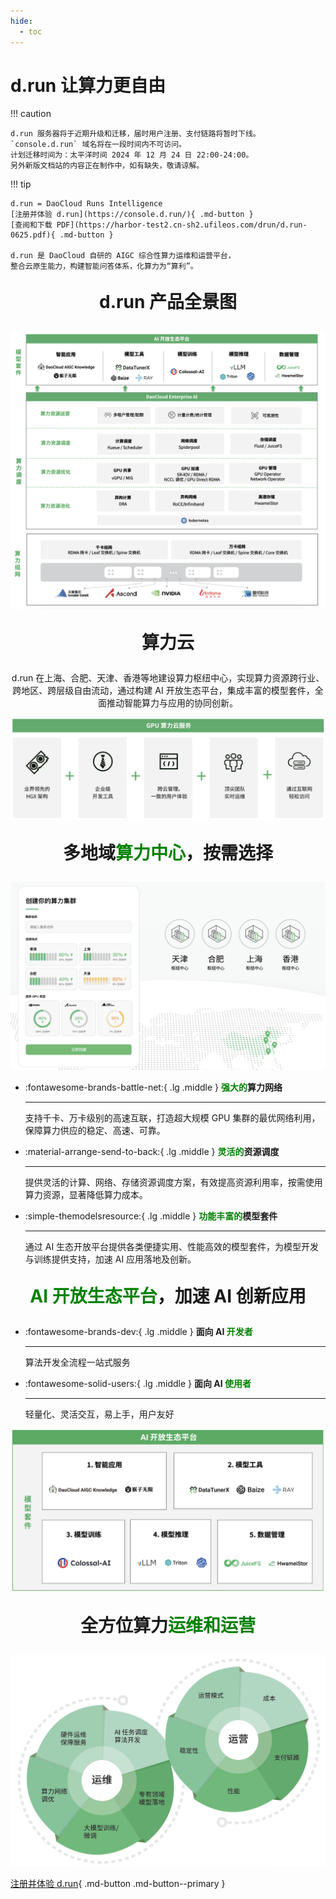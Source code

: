 ```yaml
---
hide:
  - toc
---
```


# d.run 让算力更自由

!!! caution

    d.run 服务器将于近期升级和迁移，届时用户注册、支付链路将暂时下线。
    `console.d.run` 域名将在一段时间内不可访问。
    计划迁移时间为：太平洋时间 2024 年 12 月 24 日 22:00-24:00。
    另外新版文档站的内容正在制作中，如有缺失，敬请谅解。

!!! tip

    d.run = DaoCloud Runs Intelligence
    [注册并体验 d.run](https://console.d.run/){ .md-button }
    [查阅和下载 PDF](https://harbor-test2.cn-sh2.ufileos.com/drun/d.run-0625.pdf){ .md-button }
    
    d.run 是 DaoCloud 自研的 AIGC 综合性算力运维和运营平台，
    整合云原生能力，构建智能问答体系，化算力为“算利”。

<div style="text-align: center;">
  <p style="font-size: 28px; font-weight: bold;">d.run 产品全景图</p>
</div>

![全景图](./images/home05.png)

<div style="text-align: center;">
  <p style="font-size: 28px; font-weight: bold;">算力云</p>
  <p>d.run 在上海、合肥、天津、香港等地建设算力枢纽中心，实现算力资源跨行业、跨地区、跨层级自由流动，通过构建 AI 开放生态平台，集成丰富的模型套件，全面推动智能算力与应用的协同创新。</p>
</div>

![算力云服务](./images/home01.png)

<div style="text-align: center;">
  <p style="font-size: 28px; font-weight: bold;">多地域<font color="green">算力中心</font>，按需选择</p>
</div>

[![多地域算力中心](./images/home02.png)](https://console.d.run/)

<div class="grid cards" markdown>

-   :fontawesome-brands-battle-net:{ .lg .middle } __<font color="green">强大的</font>算力网络__

    ---

    支持千卡、万卡级别的高速互联，打造超大规模 GPU 集群的最优网络利用，保障算力供应的稳定、高速、可靠。

-   :material-arrange-send-to-back:{ .lg .middle } __<font color="green">灵活的</font>资源调度__

    ---

    提供灵活的计算、网络、存储资源调度方案，有效提高资源利用率，按需使用算力资源，显著降低算力成本。

-   :simple-themodelsresource:{ .lg .middle } __<font color="green">功能丰富的</font>模型套件__

    ---

    通过 AI 生态开放平台提供各类便捷实用、性能高效的模型套件，为模型开发与训练提供支持，加速 AI 应用落地及创新。

</div>

<div style="text-align: center;">
  <p style="font-size: 28px; font-weight: bold;"><font color="green">AI 开放生态平台</font>，加速 AI 创新应用</p>
</div>

<div class="grid cards" markdown>

-   :fontawesome-brands-dev:{ .lg .middle } __面向 AI <font color="green">开发者</font>__

    ---

    算法开发全流程一站式服务

-   :fontawesome-solid-users:{ .lg .middle } __面向 AI <font color="green">使用者</font>__

    ---

    轻量化、灵活交互，易上手，用户友好

</div>

![AI 开放生态平台](./images/home03.png)

<div style="text-align: center;">
  <p style="font-size: 28px; font-weight: bold;">全方位算力<font color="green">运维和运营</font></p>
</div>

![全方位算力运维和运营](./images/home04.png)

[注册并体验 d.run](https://console.d.run/){ .md-button .md-button--primary }
